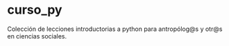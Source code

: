 # curso_py
Colección de lecciones introductorias a python para antropólog@s y otr@s en ciencias sociales.
